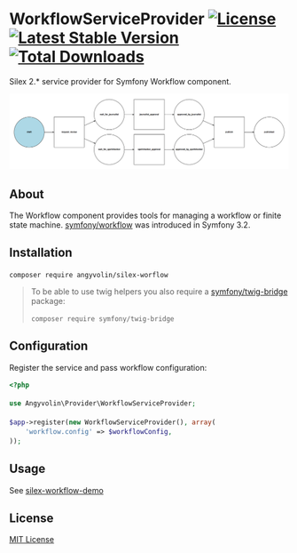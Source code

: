 # WorkflowServiceProvider [![License](https://poser.pugx.org/angyvolin/silex-workflow/license)](https://packagist.org/packages/angyvolin/silex-workflow) [![Latest Stable Version](https://poser.pugx.org/angyvolin/silex-workflow/v/stable)](https://packagist.org/packages/angyvolin/silex-workflow) [![Total Downloads](https://poser.pugx.org/angyvolin/silex-workflow/downloads)](https://packagist.org/packages/angyvolin/silex-workflow)

Silex 2.* service provider for Symfony Workflow component.

![workflow](https://github.com/angyvolin/silex-workflow-demo/blob/master/web/img/workflow.png)

## About
The Workflow component provides tools for managing a workflow or finite state machine. [symfony/workflow](https://github.com/symfony/workflow) was introduced in Symfony 3.2.

## Installation
`composer require angyvolin/silex-worflow`

> To be able to use twig helpers you also require a [symfony/twig-bridge](https://github.com/symfony/twig-bridge) package:
> 
> `composer require symfony/twig-bridge`

## Configuration
Register the service and pass workflow configuration:

```php
<?php

use Angyvolin\Provider\WorkflowServiceProvider;

$app->register(new WorkflowServiceProvider(), array(
    'workflow.config' => $workflowConfig,
));

```

## Usage
See [silex-workflow-demo](https://github.com/angyvolin/silex-workflow-demo)

## License
[MIT License](LICENSE.md)
